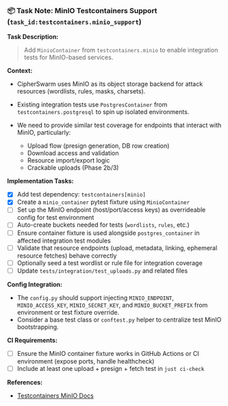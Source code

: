 ### 📦 Task Note: MinIO Testcontainers Support (`task_id:testcontainers.minio_support`)

**Task Description:**

> Add `MinioContainer` from `testcontainers.minio` to enable integration tests for MinIO-based services.

**Context:**

- CipherSwarm uses MinIO as its object storage backend for attack resources (wordlists, rules, masks, charsets).

- Existing integration tests use `PostgresContainer` from `testcontainers.postgresql` to spin up isolated environments.

- We need to provide similar test coverage for endpoints that interact with MinIO, particularly:

  - Upload flow (presign generation, DB row creation)
  - Download access and validation
  - Resource import/export logic
  - Crackable uploads (Phase 2b/3)

**Implementation Tasks:**

- [x] Add test dependency: `testcontainers[minio]`
- [x] Create a `minio_container` pytest fixture using `MinioContainer`
- [ ] Set up the MinIO endpoint (host/port/access keys) as overrideable config for test environment
- [ ] Auto-create buckets needed for tests (`wordlists`, `rules`, etc.)
- [ ] Ensure container fixture is used alongside `postgres_container` in affected integration test modules
- [ ] Validate that resource endpoints (upload, metadata, linking, ephemeral resource fetches) behave correctly
- [ ] Optionally seed a test wordlist or rule file for integration coverage
- [ ] Update `tests/integration/test_uploads.py` and related files

**Config Integration:**

- The `config.py` should support injecting `MINIO_ENDPOINT`, `MINIO_ACCESS_KEY`, `MINIO_SECRET_KEY`, and `MINIO_BUCKET_PREFIX` from environment or test fixture override.
- Consider a base test class or `conftest.py` helper to centralize test MinIO bootstrapping.

**CI Requirements:**

- [ ] Ensure the MinIO container fixture works in GitHub Actions or CI environment (expose ports, handle healthcheck)
- [ ] Include at least one upload + presign + fetch test in `just ci-check`

**References:**

- [Testcontainers MinIO Docs](https://testcontainers-python.readthedocs.io/en/latest/modules/minio/README.html)

